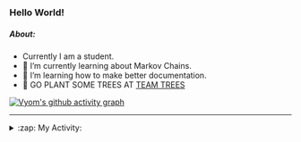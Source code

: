 ### Hello World!

##### About:
- Currently I am a student.
- 🌱 I’m currently learning about Markov Chains.
- 🌱 I’m learning how to make better documentation.
- 🌱 GO PLANT SOME TREES AT [TEAM TREES](https://teamtrees.org/)

[![Vyom's github activity graph](https://activity-graph.herokuapp.com/graph?username=Vyvy-vi)](https://github.com/ashutosh00710/github-readme-activity-graph)

---
<details>
  <summary>:zap: My Activity:</summary>
  
<!--START_SECTION:waka-->
![Code Time](http://img.shields.io/badge/Code%20Time-834%20hrs%2025%20mins-blue)

**I'm a Night 🦉** 

```text
🌞 Morning    67 commits     ██░░░░░░░░░░░░░░░░░░░░░░░   8.19% 
🌆 Daytime    201 commits    ██████░░░░░░░░░░░░░░░░░░░   24.57% 
🌃 Evening    284 commits    ████████░░░░░░░░░░░░░░░░░   34.72% 
🌙 Night      266 commits    ████████░░░░░░░░░░░░░░░░░   32.52%

```
📅 **I'm Most Productive on Sunday** 

```text
Monday       72 commits     ██░░░░░░░░░░░░░░░░░░░░░░░   8.8% 
Tuesday      134 commits    ████░░░░░░░░░░░░░░░░░░░░░   16.38% 
Wednesday    122 commits    ███░░░░░░░░░░░░░░░░░░░░░░   14.91% 
Thursday     106 commits    ███░░░░░░░░░░░░░░░░░░░░░░   12.96% 
Friday       112 commits    ███░░░░░░░░░░░░░░░░░░░░░░   13.69% 
Saturday     94 commits     ██░░░░░░░░░░░░░░░░░░░░░░░   11.49% 
Sunday       178 commits    █████░░░░░░░░░░░░░░░░░░░░   21.76%

```


📊 **This Week I Spent My Time On** 

```text
🔥 Editors: 
VS Code                  6 hrs 31 mins       █████████████████████████   100.0%

🐱‍💻 Projects: 
palantir                 6 hrs 12 mins       ███████████████████████░░   95.07% 
discord-bot-army-basic-bo14 mins             █░░░░░░░░░░░░░░░░░░░░░░░░   3.69% 
62864373                 4 mins              ░░░░░░░░░░░░░░░░░░░░░░░░░   1.23%

```


 Last Updated on 12/07/2022 05:19:56 UTC
<!--END_SECTION:waka-->
</details>
